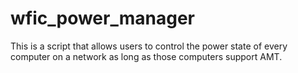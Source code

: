 # wfic_power_manager
This is a script that allows users to control the power state of every computer on a network as long as those computers support AMT.

